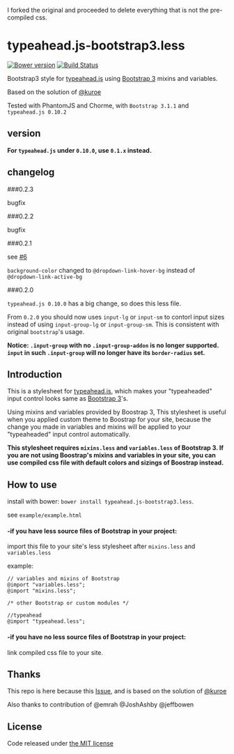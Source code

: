 I forked the original and proceeded to delete everything that is not the pre-compiled css.

# typeahead.js-bootstrap3.less

[![Bower version](https://badge.fury.io/bo/typeahead.js-bootstrap3.less.svg)](http://badge.fury.io/bo/typeahead.js-bootstrap3.less)
[![Build Status](https://travis-ci.org/hyspace/typeahead.js-bootstrap3.less.svg?branch=develop)](https://travis-ci.org/hyspace/typeahead.js-bootstrap3.less)

Bootstrap3 style for [typeahead.js](https://github.com/twitter/typeahead.js) using [Bootstrap 3](https://github.com/twbs/bootstrap/) mixins and variables.

Based on the solution of [@kuroe](https://github.com/kuroe)

Tested with PhantomJS and Chorme, with `Bootstrap 3.1.1` and `typeahead.js 0.10.2`

## version

**For `typeahead.js` under `0.10.0`, use `0.1.x` instead.**

## changelog

###0.2.3

bugfix

###0.2.2

bugfix

###0.2.1

see [#6](https://github.com/hyspace/typeahead.js-bootstrap3.less/pull/6)

`background-color` changed to `@dropdown-link-hover-bg` instead of `@dropdown-link-active-bg`

###0.2.0

`typeahead.js 0.10.0` has a big change, so does this less file.

From `0.2.0` you should now uses `input-lg` or `input-sm` to contorl input sizes instead of using `input-group-lg` or `input-group-sm`. This is consistent with original `bootstrap`'s usage.

**Notice: `.input-group` with no `.input-group-addon` is no longer supported. `input` in such `.input-group` will no longer have its `border-radius` set.**

## Introduction

This is a stylesheet for [typeahead.js](https://github.com/twitter/typeahead.js), which makes your "typeaheaded" input control looks same as [Bootstrap 3](https://github.com/twbs/bootstrap/)'s.

Using mixins and variables provided by Boostrap 3, This stylesheet is useful when you applied custom theme to Boostrap for your site, because the change you made in variables and mixins will be applied to your "typeaheaded" input control automatically.

**This stylesheet requires `mixins.less` and `variables.less` of Bootstrap 3. If you are not using Boostrap's mixins and variables in your site, you can use compiled css file with default colors and sizings of Boostrap instead.**

## How to use

install with bower: `bower install typeahead.js-bootstrap3.less`.

see `example/example.html`

#### -if you have less source files of Bootstrap in your project:

import this file to your site's less stylesheet after `mixins.less` and `variables.less`

example:

    // variables and mixins of Bootstrap
    @import "variables.less";
    @import "mixins.less";

    /* other Bootstrap or custom modules */

    //typeahead
    @import "typeahead.less";

#### -if you have no less source files of Bootstrap in your project:

link compiled css file to your site.

## Thanks

This repo is here because this [Issue](https://github.com/twitter/typeahead.js/issues/378), and is based on the solution of [@kuroe](http://jsfiddle.net/kuroe/qrtua/14/)

Also thanks to contribution of
@emrah
@JoshAshby
@jeffbowen

## License

Code released under [the MIT license](LICENSE)
